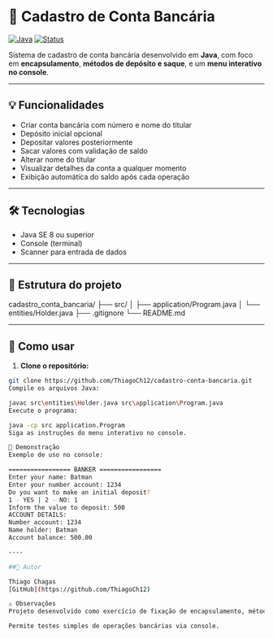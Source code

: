 # 🏦 Cadastro de Conta Bancária

[![Java](https://img.shields.io/badge/Java-17-blue?logo=java&logoColor=white)](https://www.java.com/)
[![Status](https://img.shields.io/badge/Status-Concluído-brightgreen)]()

Sistema de cadastro de conta bancária desenvolvido em **Java**, com foco em **encapsulamento**, **métodos de depósito e saque**, e um **menu interativo no console**.

---

## 💡 Funcionalidades

- Criar conta bancária com número e nome do titular
- Depósito inicial opcional
- Depositar valores posteriormente
- Sacar valores com validação de saldo
- Alterar nome do titular
- Visualizar detalhes da conta a qualquer momento
- Exibição automática do saldo após cada operação

---

## 🛠 Tecnologias

- Java SE 8 ou superior  
- Console (terminal)  
- Scanner para entrada de dados  

---

## 📂 Estrutura do projeto

cadastro_conta_bancaria/
├── src/
│ ├── application/Program.java
│ └── entities/Holder.java
├── .gitignore
└── README.md

---

## 🚀 Como usar

1. **Clone o repositório:**

```bash
git clone https://github.com/ThiagoCh12/cadastro-conta-bancaria.git
Compile os arquivos Java:

javac src\entities\Holder.java src\application\Program.java
Execute o programa:

java -cp src application.Program
Siga as instruções do menu interativo no console.

📸 Demonstração
Exemplo de uso no console:

================= BANKER =================
Enter your name: Batman
Enter your number account: 1234
Do you want to make an initial deposit?
1 - YES | 2 - NO: 1
Inform the value to deposit: 500
ACCOUNT DETAILS:
Number account: 1234
Name holder: Batman
Account balance: 500.00

----

##👤 Autor

Thiago Chagas
[GitHub](https://github.com/ThiagoCh12)

⚠️ Observações
Projeto desenvolvido como exercício de fixação de encapsulamento, métodos e controle de fluxo em Java.

Permite testes simples de operações bancárias via console.

